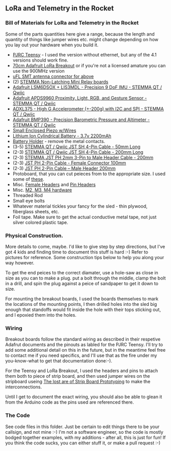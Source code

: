 ## LoRa and Telemetry in the Rocket

### Bill of Materials for LoRa and Telemetry in the Rocket
Some of the parts quantities here give a range, because the length and quantity of things like jumper wires etc. might change depending on how you lay out your hardware when you build it.

* [PJRC Teensy](https://www.pjrc.com/store/teensy41.html) - I used the version without ethernet, but any of the 4.1 versions should work fine.
* [70cm Adafruit LoRa Breakout](https://www.adafruit.com/product/3073) or if you're not a licensed amature you can use the 900MHz version
* [uFL SMT antenna connector for above](https://www.adafruit.com/product/1661)
* (2) [STEMMA Non-Latching Mini Relay boards](https://www.adafruit.com/product/4409)
* [Adafruit LSM6DSOX + LIS3MDL - Precision 9 DoF IMU - STEMMA QT / Qwiic](https://www.adafruit.com/product/4517)
* [Adafruit APDS9960 Proximity, Light, RGB, and Gesture Sensor - STEMMA QT / Qwiic](https://www.adafruit.com/product/3595)
* [ADXL375 - High G Accelerometer (+-200g) with I2C and SPI - STEMMA QT / Qwiic](https://www.adafruit.com/product/5374)
* [Adafruit BMP390 - Precision Barometric Pressure and Altimeter - STEMMA QT / Qwiic](https://www.adafruit.com/product/4816)
* [Small Enclosed Piezo w/Wires](https://www.adafruit.com/product/1740)
* [Lithium Ion Cylindrical Battery - 3.7v 2200mAh](https://www.adafruit.com/product/1781)
* [Battery Holder](https://amzn.to/3KdAm8X) - remove the metal contacts.
* (3-5) [STEMMA QT / Qwiic JST SH 4-Pin Cable - 50mm Long](https://www.adafruit.com/product/4399)
* (2-3) [STEMMA QT / Qwiic JST SH 4-Pin Cable - 200mm Long](https://www.adafruit.com/product/4401)
* (2-3) [STEMMA JST PH 2mm 3-Pin to Male Header Cable - 200mm](https://www.adafruit.com/product/3893)
* (2-3) [JST PH 2-Pin Cable - Female Connector 100mm](https://www.adafruit.com/product/261)
* (2-3) [JST PH 2-Pin Cable – Male Header 200mm](https://www.adafruit.com/product/3814)
* Protoboard, that you can cut peieces from to the appropriate size. I used some of [these](https://amzn.to/3jPjbj1).
* Misc. [Female Headers](https://amzn.to/3YBBUND) and [Pin Headers](https://amzn.to/3ln0JPa)
* Misc. [M2, M3, M4 hardware](https://amzn.to/3YDgNux)
* Threaded Rod
* Small eye bolts
* Whatever material tickles your fancy for the sled - thin plywood, fiberglass sheets, etc.
* Foil tape.  Make sure to get the actual conductive metal tape, not just silver colored plastic tape. 

### Physical Construction.
More details to come, maybe. I'd like to give step by step directions, but I've got 4 kids and finding time to document this stuff is hard :-) Refer to pictures for reference. Some construction tips below to help you along your way however.

To get the end peices to the correct diamater, use a hole-saw as close in size as you can to make a plug. put a bolt through the middle, clamp the bolt in a drill, and spin the plug against a peice of sandpaper to get it down to size.

For mounting the breakout boards, I used the boards themselves to mark the locations of the mounting points, I then drilled holes into the sled big enough that standoffs would fit inside the hole with their tops sticking out, and I epoxied them into the holes.

### Wiring
Breakout boards follow the standard wiring as described in their respetive Adafrut documents and the pinouts as labled for the PJRC Teensy.  I'll try to add some additional detail on this in the future, but in the meantime feel free to contact me if you need specifics, and I'll use that as the fire under my you-know-what to get that documentation done:-).

For the Teensy and LoRa Breakout, I used the headers and pins to attach them both to piece of strip board, and then used jumper wires on the stripboard useing [The lost are of Strip Board Prototyping](https://www.nutsvolts.com/magazine/article/june2013_Dratwa) to make the interconnections.

Until I get to document the exact wiring, you should also be able to glean it from the Arduino code as the pins used are referenced there.

### The Code
See code files in this folder. Just be certain to edit things there to be your callsign, and not mine :-)  I'm not a software engineer, so the code is mostly bodged together examples, with my additions - after all, this is just for fun! If you think the code sucks, you can either stuff it, or make a pull request :-)

